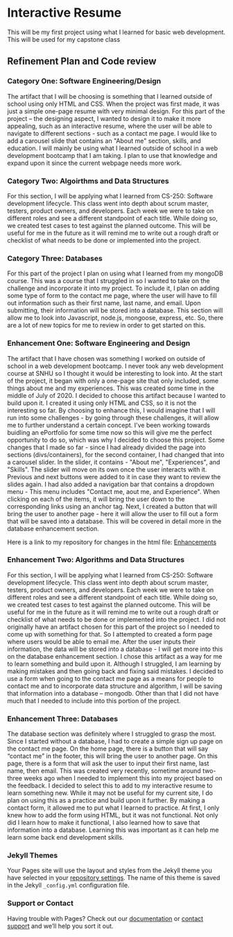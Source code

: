 # Interactive Resume

This will be my first project using what I learned for basic web development. This will be used for my capstone class

## Refinement Plan and Code review

### Category One: Software Engineering/Design
  The artifact that I will be choosing is something that I learned outside of school using only HTML and CSS. When the project was first made, it was just a simple one-page resume with very minimal design. For this part of the project – the designing aspect, I wanted to design it to make it more appealing, such as an interactive resume, where the user will be able to navigate to different sections - such as a contact me page. I would like to add a carousel slide that contains an "About me" section, skills, and education. I will mainly be using what I learned outside of school in a web development bootcamp that I am taking. I plan to use that knowledge and expand upon it since the current webpage needs more work. 
  
### Category Two: Algoirthms and Data Structures
  For this section, I will be applying what I learned from CS-250: Software development lifecycle. This class went into depth about scrum master, testers, product owners, and developers. Each week we were to take on different roles and see a different standpoint of each title. While doing so, we created test cases to test against the planned outcome. This will be useful for me in the future as it will remind me to write out a rough draft or checklist of what needs to be done or implemented into the project.


### Category Three: Databases
  For this part of the project I plan on using what I learned from my mongoDB course. This was a course that I struggled in so I wanted to take on the challenge and incorporate it into my project. To include it, I plan on adding some type of form to the contact me page, where the user will have to fill out information such as their first name, last name, and email. Upon submitting, their information will be stored into a database. This section will allow me to look into Javascript, node.js, mongoose, express, etc. So, there are a lot of new topics for me to review in order to get started on this. 

### Enhancement One: Software Engineering and Design

  The artifact that I have chosen was something I worked on outside of school in a web development bootcamp. I never took any web development course at SNHU so I thought it would be interesting to look into. At the start of the project, it began with only a one-page site that only included, some things about me and my experiences. This was created some time in the middle of July of 2020. 
I decided to choose this artifact because I wanted to build upon it. I created it using only HTML and CSS, so it is not the interesting so far. By choosing to enhance this, I would imagine that I will run into some challenges - by going through these challenges, it will allow me to further understand a certain concept. I've been working towards buidling an ePortfolio for some time now so this will give me the perfect opportunity to do so, which was why I decided to choose this project. 
Some changes that I made so far - since I had already divided the page into sections (divs/containers), for the second container, I had changed that into a carousel slider. In the slider, it contains - "About me", "Experiences", and "Skills". The slider will move on its own once the user interacts with it. Previous and next buttons were added to it in case they want to review the slides again. I had also added a navigation bar that contains a dropdown menu - This menu includes "Contact me, aout me, and Experience". When clicking on each of the items, it will bring the user down to the corresponding links using an anchor tag. Next, I created a button that will bring the user to another page - here it will allow the user to fill out a form that will be saved into a database. This will be covered in detail more in the database enhancement section. 

Here is a link to my repository for changes in the html file: [Enhancements](index.html)

### Enhancement Two: Algorithms and Data Structures

  For this section, I will be applying what I learned from CS-250: Software development lifecycle. This class went into depth about scrum master, testers, product owners, and developers. Each week we were to take on different roles and see a different standpoint of each title. While doing so, we created test cases to test against the planned outcome. This will be useful for me in the future as it will remind me to write out a rough draft or checklist of what needs to be done or implemented into the project.
  I did not originally have an artifact chosen for this part of the project so I needed to come up with something for that. So I attempted to created a form page where users would be able to email me. After the user inputs their information, the data will be stored into a database - I will get more into this on the database enhancement section. I chose this artifact as a way for me to learn something and build upon it. Although I struggled, I am learning by making mistakes and then going back and fixing said mistakes. I decided to use a form when going to the contact me page as a means for people to contact me and to incorporate data structure and algorithm, I will be saving that information into a database – mongodb. Other than that I did not have much that I needed to include into this portion of the project.
  
### Enhancement Three: Databases
  The database section was definitely where I struggled to grasp the most. Since I started without a database, I had to create a simple sign up page on the contact me page. On the home page, there is a button that will say “contact me” in the footer, this will bring the user to another page. On this page, there is a form that will ask the user to input their first name, last name, then email. This was created very recently, sometime around two-three weeks ago when I needed to implement this into my project based on the feedback. I decided to select this to add to my interactive resume to learn something new. While it may not be useful for my current site, I do plan on using this as a practice and build upon it further. By making a contact form, it allowed me to put what I learned to practice. At first, I only knew how to add the form using HTML, but it was not functional. Not only did I learn how to make it functional, I also learned how to save that information into a database. Learning this was important as it can help me learn some back end development skills.




### Jekyll Themes

Your Pages site will use the layout and styles from the Jekyll theme you have selected in your [repository settings](https://github.com/snhem/CS499Project/settings). The name of this theme is saved in the Jekyll `_config.yml` configuration file.

### Support or Contact

Having trouble with Pages? Check out our [documentation](https://docs.github.com/categories/github-pages-basics/) or [contact support](https://github.com/contact) and we’ll help you sort it out.
